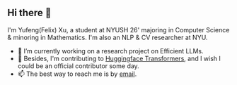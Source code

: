 ## Hi there 👋

I'm Yufeng(Felix) Xu, a student at NYUSH 26' majoring in Computer Science & minoring in Mathematics. I'm also an NLP & CV researcher at NYU.
- 🔭 I’m currently working on a research project on Efficient LLMs.
- 👯 Besides, I'm contributing to [Huggingface Transformers](https://github.com/huggingface/transformers), and I wish I could be an official contributor some day.
- 📫 The best way to reach me is by [email](mailto:yx3038@nyu.edu).
<!--
**Zephyr271828/Zephyr271828** is a ✨ _special_ ✨ repository because its `README.md` (this file) appears on your GitHub profile.

Here are some ideas to get you started:

- 🔭 I’m currently working on ...
- 🌱 I’m currently learning ...
- 👯 I’m looking to collaborate on ...
- 🤔 I’m looking for help with ...
- 💬 Ask me about ...
- 📫 How to reach me: ...
- 😄 Pronouns: ...
- ⚡ Fun fact: ...
-->
